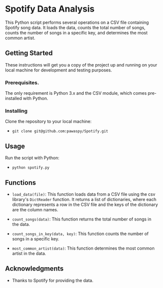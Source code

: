 # Spotify Data Analysis

This Python script performs several operations on a CSV file containing Spotify song data. It loads the data, counts the total number of songs, counts the number of songs in a specific key, and determines the most common artist.

## Getting Started

These instructions will get you a copy of the project up and running on your local machine for development and testing purposes.

### Prerequisites.

The only requirement is Python 3.x and the CSV module, which comes pre-installed with Python.

### Installing

Clone the repository to your local machine: 

- `git clone git@github.com:pawaspy/Spotify.git`

## Usage

Run the script with Python:

- `python spotify.py`

## Functions

- `load_data(file)`: This function loads data from a CSV file using the csv library's `DictReader` function. It returns a list of dictionaries, where each dictionary represents a row in the CSV file and the keys of the dictionary are the column names.

- `count_songs(data)`: This function returns the total number of songs in the data.

- `count_songs_in_key(data, key)`: This function counts the number of songs in a specific key.

- `most_common_artist(data)`: This function determines the most common artist in the data.

## Acknowledgments

- Thanks to Spotify for providing the data.
